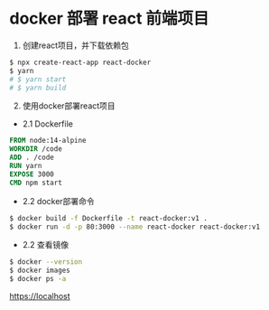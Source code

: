 # docker 部署 react 前端项目

1. 创建react项目，并下载依赖包
```sh
$ npx create-react-app react-docker
$ yarn
# $ yarn start
# $ yarn build
```

2. 使用docker部署react项目

- 2.1 Dockerfile

```Dockerfile
FROM node:14-alpine
WORKDIR /code
ADD . /code
RUN yarn
EXPOSE 3000
CMD npm start
```

- 2.2 docker部署命令

```sh
$ docker build -f Dockerfile -t react-docker:v1 .
$ docker run -d -p 80:3000 --name react-docker react-docker:v1
```

- 2.2 查看镜像
```sh
$ docker --version
$ docker images
$ docker ps -a
```

[https://localhost]([https://localhost:80/])